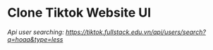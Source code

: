 # Clone Tiktok Website UI
*Api user searching: https://tiktok.fullstack.edu.vn/api/users/search?q=hoaa&type=less*
